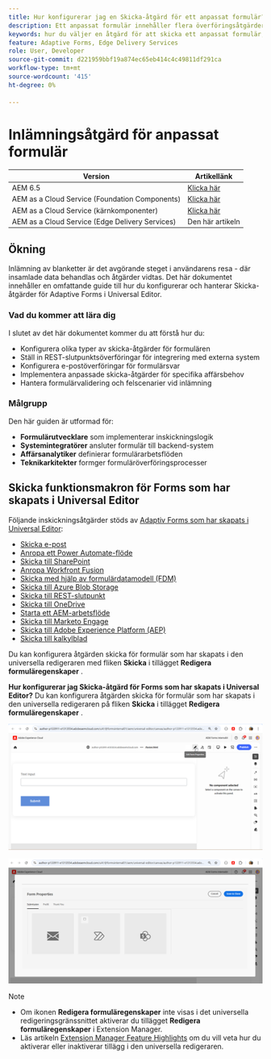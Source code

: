 ```yaml
---
title: Hur konfigurerar jag en Skicka-åtgärd för ett anpassat formulär?
description: Ett anpassat formulär innehåller flera överföringsåtgärder. En Skicka-åtgärd definierar hur ett anpassat formulär ska bearbetas när det har skickats in. Du kan använda inbyggda Skicka-åtgärder eller skapa egna.
keywords: hur du väljer en åtgärd för att skicka ett anpassat formulär, kopplar ett anpassat formulär till SharePoint-listan, ansluter ett anpassat formulär till SharePoint-dokumentbiblioteket, ansluter ett anpassat formulär till formulärdatamodellen (FDM)
feature: Adaptive Forms, Edge Delivery Services
role: User, Developer
source-git-commit: d221959bbf19a874ec65eb414c4c49811df291ca
workflow-type: tm+mt
source-wordcount: '415'
ht-degree: 0%

---
```


# Inlämningsåtgärd för anpassat formulär

| Version | Artikellänk |
|---------|-----------------------------|
| AEM 6.5 | [Klicka här](https://experienceleague.adobe.com/docs/experience-manager-65/forms/adaptive-forms-basic-authoring/configuring-submit-actions.html) |
| AEM as a Cloud Service (Foundation Components) | [Klicka här](/help/forms/configuring-submit-actions.md) |
| AEM as a Cloud Service (kärnkomponenter) | [Klicka här](/help/forms/configure-submit-actions-core-components.md) |
| AEM as a Cloud Service (Edge Delivery Services) | Den här artikeln |

## Ökning

Inlämning av blanketter är det avgörande steget i användarens resa - där insamlade data behandlas och åtgärder vidtas. Det här dokumentet innehåller en omfattande guide till hur du konfigurerar och hanterar Skicka-åtgärder för Adaptive Forms i Universal Editor.

### Vad du kommer att lära dig

I slutet av det här dokumentet kommer du att förstå hur du:

- Konfigurera olika typer av skicka-åtgärder för formulären
- Ställ in REST-slutpunktsöverföringar för integrering med externa system
- Konfigurera e-postöverföringar för formulärsvar
- Implementera anpassade skicka-åtgärder för specifika affärsbehov
- Hantera formulärvalidering och felscenarier vid inlämning

### Målgrupp

Den här guiden är utformad för:

- **Formulärutvecklare** som implementerar inskickningslogik
- **Systemintegratörer** ansluter formulär till backend-system
- **Affärsanalytiker** definierar formulärarbetsflöden
- **Teknikarkitekter** formger formuläröverföringsprocesser

## Skicka funktionsmakron för Forms som har skapats i Universal Editor

Följande inskickningsåtgärder stöds av [Adaptiv Forms som har skapats i Universal Editor](/help/edge/docs/forms/universal-editor/create-forms.md):

- [Skicka e-post](/help/forms/configure-submit-action-send-email.md)
- [Anropa ett Power Automate-flöde](/help/forms/forms-microsoft-power-automate-integration.md)
- [Skicka till SharePoint](/help/forms/configure-submit-action-sharepoint.md)
- [Anropa Workfront Fusion](/help/forms/submit-adaptive-form-to-workfront-fusion.md)
- [Skicka med hjälp av formulärdatamodell (FDM)](/help/forms/integrate-adaptive-form-with-fdm.md)
- [Skicka till Azure Blob Storage](/help/forms/configure-submit-action-azure-blob-storage.md)
- [Skicka till REST-slutpunkt](/help/forms/configure-submit-action-restpoint.md)
- [Skicka till OneDrive](/help/forms/configure-submit-action-onedrive.md)
- [Starta ett AEM-arbetsflöde](/help/forms/configure-submit-action-workflow.md)
- [Skicka till Marketo Engage](/help/forms/submit-adaptive-form-to-marketo-engage.md)
- [Skicka till Adobe Experience Platform (AEP)](/help/forms/aem-forms-aep-connector.md)
- [Skicka till kalkylblad](/help/forms/forms-submission-service.md)

<!--You can also submit an Adaptive Form in the Universal Editor to other storage or CRM integrations:

* [Connect Adaptive Form to Salesforce](/help/forms/aem-forms-salesforce-integration.md)
* [Connect an Adaptive Form to Microsoft&reg; Dynamics OData](/help/forms/ms-dynamics-odata-configuration.md)-->

Du kan konfigurera åtgärden skicka för formulär som har skapats i den universella redigeraren med fliken **Skicka** i tillägget **Redigera formuläregenskaper** .

**Hur konfigurerar jag Skicka-åtgärd för Forms som har skapats i Universal Editor?**
Du kan konfigurera åtgärden skicka för formulär som har skapats i den universella redigeraren på fliken **Skicka** i tillägget **Redigera formuläregenskaper** .

![Ikon för formuläregenskaper](/help/forms/assets/ue-form-properties-icon.png)

![Formuläregenskaper för Universal Editor](/help/forms/assets/ue-form-properties.png)

>[!NOTE]
>
> - Om ikonen **Redigera formuläregenskaper** inte visas i det universella redigeringsgränssnittet aktiverar du tillägget **Redigera formuläregenskaper** i Extension Manager.
> - Läs artikeln [Extension Manager Feature Highlights](https://developer.adobe.com/uix/docs/extension-manager/feature-highlights/#enablingdisabling-extensions) om du vill veta hur du aktiverar eller inaktiverar tillägg i den universella redigeraren.



